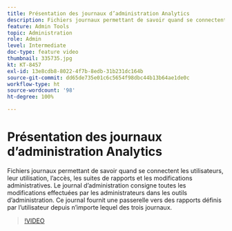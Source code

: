 ```yaml
---
title: Présentation des journaux d’administration Analytics
description: Fichiers journaux permettant de savoir quand se connectent les utilisateurs, leur utilisation, l’accès, les suites de rapports et les modifications administratives. Le journal d’administration consigne toutes les modifications effectuées par les administrateurs dans les outils d’administration. Ce journal fournit une passerelle vers des rapports définis par l’utilisateur depuis n’importe lequel des trois journaux.
feature: Admin Tools
topic: Administration
role: Admin
level: Intermediate
doc-type: feature video
thumbnail: 335735.jpg
kt: KT-8457
exl-id: 13e8cdb8-8022-4f7b-8edb-31b231dc164b
source-git-commit: dd65de735e01c6c5654f98dbc44b13b64ae1de0c
workflow-type: ht
source-wordcount: '98'
ht-degree: 100%

---
```


# Présentation des journaux d’administration Analytics

Fichiers journaux permettant de savoir quand se connectent les utilisateurs, leur utilisation, l’accès, les suites de rapports et les modifications administratives. Le journal d’administration consigne toutes les modifications effectuées par les administrateurs dans les outils d’administration. Ce journal fournit une passerelle vers des rapports définis par l’utilisateur depuis n’importe lequel des trois journaux.


>[!VIDEO](https://video.tv.adobe.com/v/335735/?quality=12&learn=on)
